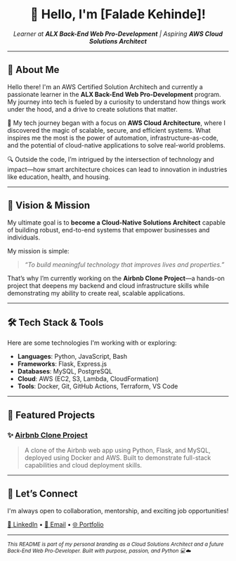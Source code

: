 <h1 align="center">👋 Hello, I'm [Falade Kehinde]!</h1>

<p align="center">
  <em>Learner at <strong>ALX Back-End Web Pro-Development</strong> | Aspiring <strong>AWS Cloud Solutions Architect</strong></em>
</p>

---

## 🌟 About Me

Hello there! I'm an AWS Certified Solution Architech and currently a passionate learner in the **ALX Back-End Web Pro-Development** program. My journey into tech is fueled by a curiosity to understand how things work under the hood, and a drive to create solutions that matter.

🚀 My tech journey began with a focus on **AWS Cloud Architecture**, where I discovered the magic of scalable, secure, and efficient systems. What inspires me the most is the power of automation, infrastructure-as-code, and the potential of cloud-native applications to solve real-world problems.

🔍 Outside the code, I’m intrigued by the intersection of technology and impact—how smart architecture choices can lead to innovation in industries like education, health, and housing.

---

## 🎯 Vision & Mission

My ultimate goal is to **become a Cloud-Native Solutions Architect** capable of building robust, end-to-end systems that empower businesses and individuals.

My mission is simple:
> _“To build meaningful technology that improves lives and properties.”_

That’s why I’m currently working on the **Airbnb Clone Project**—a hands-on project that deepens my backend and cloud infrastructure skills while demonstrating my ability to create real, scalable applications.

---

## 🛠️ Tech Stack & Tools

Here are some technologies I'm working with or exploring:

- **Languages**: Python, JavaScript, Bash
- **Frameworks**: Flask, Express.js
- **Databases**: MySQL, PostgreSQL
- **Cloud**: AWS (EC2, S3, Lambda, CloudFormation)
- **Tools**: Docker, Git, GitHub Actions, Terraform, VS Code

---

## 📂 Featured Projects

### ✨ [Airbnb Clone Project](https://github.com/Faladekehinde/AirBnB_clone)
> A clone of the Airbnb web app using Python, Flask, and MySQL, deployed using Docker and AWS. Built to demonstrate full-stack capabilities and cloud deployment skills.

---

## 🤝 Let’s Connect

I'm always open to collaboration, mentorship, and exciting job opportunities!

<p align="left">
  <a href="https://linkedin.com/in/faladedamilola" target="_blank">💼 LinkedIn</a> •
  <a href="mailto:dafaladexy@gmail.com">📧 Email</a> •
  <a href="https://yourportfolio.com">🌐 Portfolio</a>
</p>

---

<sub><i>This README is part of my personal branding as a Cloud Solutions Architect and a future Back-End Web Pro-Developer. Built with purpose, passion, and Python 💻☁️</i></sub>

